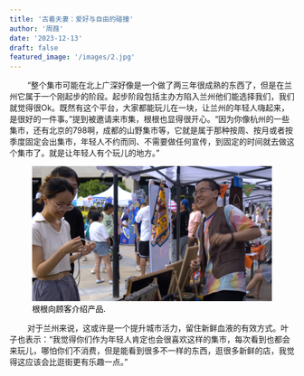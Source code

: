 ```yaml
---
title: '古着夫妻：爱好与自由的碰撞'
author: '周葭'
date: '2023-12-13'
draft: false
featured_image: '/images/2.jpg'
---
```


&nbsp;&nbsp;&nbsp;&nbsp;&nbsp;&nbsp;&nbsp;&nbsp;“整个集市可能在北上广深好像是一个做了两三年很成熟的东西了，但是在兰州它属于一个刚起步的阶段。起步阶段包括主办方陷入兰州他们能选择我们，我们就觉得很Ok。既然有这个平台，大家都能玩儿在一块，让兰州的年轻人嗨起来，是很好的一件事。”提到被邀请来市集，根根也显得很开心。“因为你像杭州的一些集市，还有北京的798啊，成都的山野集市等，它就是属于那种按周、按月或者按季度固定会出集市，年轻人不约而同、不需要做任何宣传，到固定的时间就去做这个集市了。就是让年轻人有个玩儿的地方。”

<figure>
    <img src="/images/9.jpg"
         alt="Albuquerque, New Mexico">
    <figcaption><font color="black">根根向顾客介绍产品.</font></figcaption>
</figure>

&nbsp;&nbsp;&nbsp;&nbsp;&nbsp;&nbsp;&nbsp;&nbsp;对于兰州来说，这或许是一个提升城市活力，留住新鲜血液的有效方式。叶子也表示：“我觉得你们作为年轻人肯定也会很喜欢这样的集市，每次看到也都会来玩儿，哪怕你们不消费，但是能看到很多不一样的东西，逛很多新鲜的店，我觉得这应该会比逛街更有乐趣一点。”

